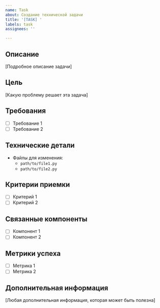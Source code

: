 ```yaml
---
name: Task
about: Создание технической задачи
title: '[TASK] '
labels: task
assignees: ''

---
```


## Описание
[Подробное описание задачи]

## Цель
[Какую проблему решает эта задача]

## Требования
- [ ] Требование 1
- [ ] Требование 2

## Технические детали
- Файлы для изменения:
  - `path/to/file1.py`
  - `path/to/file2.py`

## Критерии приемки
- [ ] Критерий 1
- [ ] Критерий 2

## Связанные компоненты
- [ ] Компонент 1
- [ ] Компонент 2

## Метрики успеха
- [ ] Метрика 1
- [ ] Метрика 2

## Дополнительная информация
[Любая дополнительная информация, которая может быть полезна] 